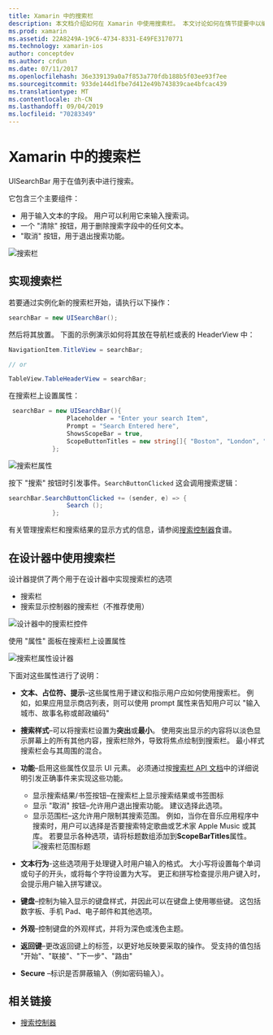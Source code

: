 ```yaml
---
title: Xamarin 中的搜索栏
description: 本文档介绍如何在 Xamarin 中使用搜索栏。 本文讨论如何在情节提要中以编程方式创建搜索栏。
ms.prod: xamarin
ms.assetid: 22A8249A-19C6-4734-8331-E49FE3170771
ms.technology: xamarin-ios
author: conceptdev
ms.author: crdun
ms.date: 07/11/2017
ms.openlocfilehash: 36e339139a0a7f853a770fdb188b5f03ee93f7ee
ms.sourcegitcommit: 933de144d1fbe7d412e49b743839cae4bfcac439
ms.translationtype: MT
ms.contentlocale: zh-CN
ms.lasthandoff: 09/04/2019
ms.locfileid: "70283349"
---
```

# <a name="search-bars-in-xamarinios"></a>Xamarin 中的搜索栏

UISearchBar 用于在值列表中进行搜索。

它包含三个主要组件：

- 用于输入文本的字段。 用户可以利用它来输入搜索词。
- 一个 "清除" 按钮，用于删除搜索字段中的任何文本。
- "取消" 按钮，用于退出搜索功能。

![搜索栏](searchbar-images/image1.png)

## <a name="implementing-the-search-bar"></a>实现搜索栏

若要通过实例化新的搜索栏开始，请执行以下操作：

```csharp
searchBar = new UISearchBar();
```

然后将其放置。 下面的示例演示如何将其放在导航栏或表的 HeaderView 中：

```csharp
NavigationItem.TitleView = searchBar;

// or

TableView.TableHeaderView = searchBar;
```

在搜索栏上设置属性：

```csharp
 searchBar = new UISearchBar(){
                Placeholder = "Enter your search Item",
                Prompt = "Search Entered here",
                ShowsScopeBar = true,
                ScopeButtonTitles = new string[]{ "Boston", "London", "SF" },
            };
```

![搜索栏属性](searchbar-images/image6.png)

按下 "搜索" 按钮时引发事件。`SearchButtonClicked` 这会调用搜索逻辑：

```csharp
searchBar.SearchButtonClicked += (sender, e) => {
                Search ();
            };
```

有关管理搜索栏和搜索结果的显示方式的信息，请参阅[搜索控制器](https://github.com/xamarin/recipes/tree/master/Recipes/ios/content_controls/search-controller)食谱。

## <a name="using-the-search-bar-in-the-designer"></a>在设计器中使用搜索栏

设计器提供了两个用于在设计器中实现搜索栏的选项

- 搜索栏
- 搜索显示控制器的搜索栏（不推荐使用）

![设计器中的搜索栏控件](searchbar-images/image2.png)

使用 "属性" 面板在搜索栏上设置属性

![搜索栏属性设计器](searchbar-images/image3.png)

下面对这些属性进行了说明：

- **文本、占位符、提示**–这些属性用于建议和指示用户应如何使用搜索栏。 例如，如果应用显示商店列表，则可以使用 prompt 属性来告知用户可以 "输入城市、故事名称或邮政编码"
- **搜索样式**–可以将搜索栏设置为**突出**或**最小**。 使用突出显示的内容将以淡色显示屏幕上的所有其他内容，搜索栏除外，导致将焦点绘制到搜索栏。 最小样式搜索栏会与其周围的混合。
- **功能**–启用这些属性仅显示 UI 元素。 必须通过按[搜索栏 API 文档](xref:UIKit.UISearchBar)中的详细说明引发正确事件来实现这些功能。
  - 显示搜索结果/书签按钮–在搜索栏上显示搜索结果或书签图标
  - 显示 "取消" 按钮–允许用户退出搜索功能。 建议选择此选项。
  - 显示范围栏–这允许用户限制其搜索范围。 例如，当你在音乐应用程序中搜索时，用户可以选择是否要搜索特定歌曲或艺术家 Apple Music 或其库。 若要显示各种选项，请将标题数组添加到**ScopeBarTitles**属性。
  ![搜索栏范围标题](searchbar-images/image4.png)

- **文本行为**-这些选项用于处理键入时用户输入的格式。 大小写将设置每个单词或句子的开头，或将每个字符设置为大写。 更正和拼写检查提示用户键入时，会提示用户输入拼写建议。
- **键盘**–控制为输入显示的键盘样式，并因此可以在键盘上使用哪些键。 这包括数字板、手机 Pad、电子邮件和其他选项。
- **外观**–控制键盘的外观样式，并将为深色或浅色主题。
- **返回键**–更改返回键上的标签，以更好地反映要采取的操作。 受支持的值包括 "开始"、"联接"、"下一步"、"路由"
- **Secure** –标识是否屏蔽输入（例如密码输入）。

## <a name="related-links"></a>相关链接

- [搜索控制器](https://github.com/xamarin/recipes/tree/master/Recipes/ios/content_controls/search-controller)
